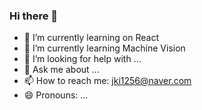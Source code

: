 ### Hi there 👋

- 🔭 I’m currently learning on React <img style="height:10px" src="https://simpleicons.org/icons/react.svg"/>
- 🌱 I’m currently learning Machine Vision
- 🤔 I’m looking for help with ...
- 💬 Ask me about ...
- 📫 How to reach me: jki1256@naver.com
- 😄 Pronouns: ...
